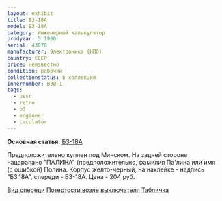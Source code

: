 ```yaml
---
layout: exhibit
title: Б3-18А
model: Б3-18А
category: Инженерный калькулятор
prodyear: 5.1980
serial: 43078
manufacturer: Электроника (НПО)
country: СССР
price: неизвестно
condition: рабочий
collectionstatus: в коллекции
innernumber: ВЭИ-1
tags:
  - ussr
  - retro
  - b3
  - engineer
  - caculator
---
```


**Основная статья:** [Б3-18А](../models/b318a)

Предположительно куплен под Минском. На задней стороне нацарапано "ПАЛИНА" (предположительно, фамилия Па'лина или имя (с ошибкой) Полина. Корпус желто-черный, на наклейке - надпись "Б3.18А", спереди - Б3-18А. Цена - 204 руб.

[Вид спереди](https://images2.imgbox.com/95/2c/KeJvovQF_o.jpg)
[Потертости возле выключателя](https://images2.imgbox.com/c1/c7/tOeJ0111_o.jpg)
[Табличка](https://images2.imgbox.com/96/fc/NkstYUEI_o.jpg)
